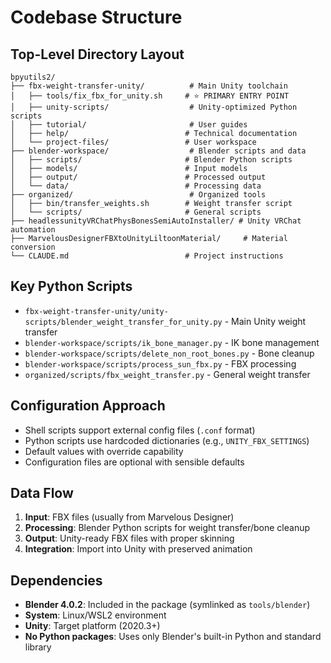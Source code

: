 # Codebase Structure

## Top-Level Directory Layout
```
bpyutils2/
├── fbx-weight-transfer-unity/          # Main Unity toolchain
│   ├── tools/fix_fbx_for_unity.sh     # ⭐ PRIMARY ENTRY POINT
│   ├── unity-scripts/                  # Unity-optimized Python scripts
│   ├── tutorial/                       # User guides
│   ├── help/                          # Technical documentation
│   └── project-files/                 # User workspace
├── blender-workspace/                  # Blender scripts and data
│   ├── scripts/                       # Blender Python scripts
│   ├── models/                        # Input models
│   ├── output/                        # Processed output
│   └── data/                          # Processing data
├── organized/                          # Organized tools
│   ├── bin/transfer_weights.sh        # Weight transfer script
│   └── scripts/                       # General scripts
├── headlessunityVRChatPhysBonesSemiAutoInstaller/ # Unity VRChat automation
├── MarvelousDesignerFBXtoUnityLiltoonMaterial/     # Material conversion
└── CLAUDE.md                          # Project instructions
```

## Key Python Scripts
- `fbx-weight-transfer-unity/unity-scripts/blender_weight_transfer_for_unity.py` - Main Unity weight transfer
- `blender-workspace/scripts/ik_bone_manager.py` - IK bone management
- `blender-workspace/scripts/delete_non_root_bones.py` - Bone cleanup
- `blender-workspace/scripts/process_sun_fbx.py` - FBX processing
- `organized/scripts/fbx_weight_transfer.py` - General weight transfer

## Configuration Approach
- Shell scripts support external config files (`.conf` format)
- Python scripts use hardcoded dictionaries (e.g., `UNITY_FBX_SETTINGS`)
- Default values with override capability
- Configuration files are optional with sensible defaults

## Data Flow
1. **Input**: FBX files (usually from Marvelous Designer)
2. **Processing**: Blender Python scripts for weight transfer/bone cleanup
3. **Output**: Unity-ready FBX files with proper skinning
4. **Integration**: Import into Unity with preserved animation

## Dependencies
- **Blender 4.0.2**: Included in the package (symlinked as `tools/blender`)
- **System**: Linux/WSL2 environment
- **Unity**: Target platform (2020.3+)
- **No Python packages**: Uses only Blender's built-in Python and standard library